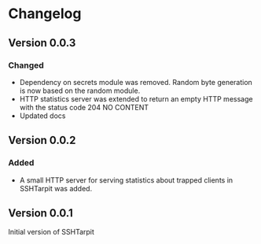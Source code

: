# Changelog

## Version 0.0.3
### Changed
 * Dependency on secrets module was removed. Random byte generation is now based
   on the random module.
 * HTTP statistics server was extended to return an empty HTTP message with the
   status code 204 NO CONTENT
 * Updated docs

## Version 0.0.2
### Added
 * A small HTTP server for serving statistics about trapped clients in SSHTarpit
   was added.

## Version 0.0.1

Initial version of SSHTarpit
